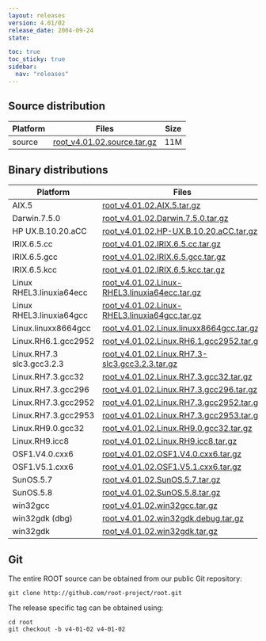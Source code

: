 ```yaml
---
layout: releases
version: 4.01/02
release_date: 2004-09-24
state:

toc: true
toc_sticky: true
sidebar:
  nav: "releases"
---
```



## Source distribution

| Platform       | Files | Size |
|-----------|-------|-----|
| source | [root_v4.01.02.source.tar.gz](https://root.cern.ch/download/root_v4.01.02.source.tar.gz) |  11M |


## Binary distributions

| Platform       | Files | Size |
|-----------|-------|-----|
| AIX.5 | [root_v4.01.02.AIX.5.tar.gz](https://root.cern.ch/download/root_v4.01.02.AIX.5.tar.gz) |  24M |
| Darwin.7.5.0 | [root_v4.01.02.Darwin.7.5.0.tar.gz](https://root.cern.ch/download/root_v4.01.02.Darwin.7.5.0.tar.gz) |  37M |
| HP UX.B.10.20.aCC | [root_v4.01.02.HP-UX.B.10.20.aCC.tar.gz](https://root.cern.ch/download/root_v4.01.02.HP-UX.B.10.20.aCC.tar.gz) |  25M |
| IRIX.6.5.cc | [root_v4.01.02.IRIX.6.5.cc.tar.gz](https://root.cern.ch/download/root_v4.01.02.IRIX.6.5.cc.tar.gz) |  23M |
| IRIX.6.5.gcc | [root_v4.01.02.IRIX.6.5.gcc.tar.gz](https://root.cern.ch/download/root_v4.01.02.IRIX.6.5.gcc.tar.gz) |  28M |
| IRIX.6.5.kcc | [root_v4.01.02.IRIX.6.5.kcc.tar.gz](https://root.cern.ch/download/root_v4.01.02.IRIX.6.5.kcc.tar.gz) |  21M |
| Linux RHEL3.linuxia64ecc | [root_v4.01.02.Linux-RHEL3.linuxia64ecc.tar.gz](https://root.cern.ch/download/root_v4.01.02.Linux-RHEL3.linuxia64ecc.tar.gz) |  35M |
| Linux RHEL3.linuxia64gcc | [root_v4.01.02.Linux-RHEL3.linuxia64gcc.tar.gz](https://root.cern.ch/download/root_v4.01.02.Linux-RHEL3.linuxia64gcc.tar.gz) |  21M |
| Linux.linuxx8664gcc | [root_v4.01.02.Linux.linuxx8664gcc.tar.gz](https://root.cern.ch/download/root_v4.01.02.Linux.linuxx8664gcc.tar.gz) |  17M |
| Linux.RH6.1.gcc2952 | [root_v4.01.02.Linux.RH6.1.gcc2952.tar.gz](https://root.cern.ch/download/root_v4.01.02.Linux.RH6.1.gcc2952.tar.gz) |  20M |
| Linux.RH7.3 slc3.gcc3.2.3 | [root_v4.01.02.Linux.RH7.3-slc3.gcc3.2.3.tar.gz](https://root.cern.ch/download/root_v4.01.02.Linux.RH7.3-slc3.gcc3.2.3.tar.gz) |  20M |
| Linux.RH7.3.gcc32 | [root_v4.01.02.Linux.RH7.3.gcc32.tar.gz](https://root.cern.ch/download/root_v4.01.02.Linux.RH7.3.gcc32.tar.gz) |  22M |
| Linux.RH7.3.gcc296 | [root_v4.01.02.Linux.RH7.3.gcc296.tar.gz](https://root.cern.ch/download/root_v4.01.02.Linux.RH7.3.gcc296.tar.gz) |  25M |
| Linux.RH7.3.gcc2952 | [root_v4.01.02.Linux.RH7.3.gcc2952.tar.gz](https://root.cern.ch/download/root_v4.01.02.Linux.RH7.3.gcc2952.tar.gz) |  22M |
| Linux.RH7.3.gcc2953 | [root_v4.01.02.Linux.RH7.3.gcc2953.tar.gz](https://root.cern.ch/download/root_v4.01.02.Linux.RH7.3.gcc2953.tar.gz) |  25M |
| Linux.RH9.0.gcc32 | [root_v4.01.02.Linux.RH9.0.gcc32.tar.gz](https://root.cern.ch/download/root_v4.01.02.Linux.RH9.0.gcc32.tar.gz) |  19M |
| Linux.RH9.icc8 | [root_v4.01.02.Linux.RH9.icc8.tar.gz](https://root.cern.ch/download/root_v4.01.02.Linux.RH9.icc8.tar.gz) |  21M |
| OSF1.V4.0.cxx6 | [root_v4.01.02.OSF1.V4.0.cxx6.tar.gz](https://root.cern.ch/download/root_v4.01.02.OSF1.V4.0.cxx6.tar.gz) |  24M |
| OSF1.V5.1.cxx6 | [root_v4.01.02.OSF1.V5.1.cxx6.tar.gz](https://root.cern.ch/download/root_v4.01.02.OSF1.V5.1.cxx6.tar.gz) |  22M |
| SunOS.5.7 | [root_v4.01.02.SunOS.5.7.tar.gz](https://root.cern.ch/download/root_v4.01.02.SunOS.5.7.tar.gz) |  27M |
| SunOS.5.8 | [root_v4.01.02.SunOS.5.8.tar.gz](https://root.cern.ch/download/root_v4.01.02.SunOS.5.8.tar.gz) |  24M |
| win32gcc | [root_v4.01.02.win32gcc.tar.gz](https://root.cern.ch/download/root_v4.01.02.win32gcc.tar.gz) |  20M |
| win32gdk (dbg) | [root_v4.01.02.win32gdk.debug.tar.gz](https://root.cern.ch/download/root_v4.01.02.win32gdk.debug.tar.gz) |  33M |
| win32gdk | [root_v4.01.02.win32gdk.tar.gz](https://root.cern.ch/download/root_v4.01.02.win32gdk.tar.gz) |  22M |


## Git
The entire ROOT source can be obtained from our public Git repository:

~~~
git clone http://github.com/root-project/root.git
~~~
The release specific tag can be obtained using:
~~~
cd root
git checkout -b v4-01-02 v4-01-02
~~~

